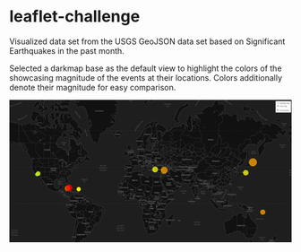 # leaflet-challenge

Visualized data set from the USGS GeoJSON data set based on Significant Earthquakes in the past month.

Selected a darkmap base as the default view to highlight the colors of the showcasing magnitude of the events at their locations.  Colors additionally denote their magnitude for easy comparison.

![step-1](https://github.com/remclellan/leaflet-challenge/blob/master/leaflet-step-1/Images/Step1.PNG)